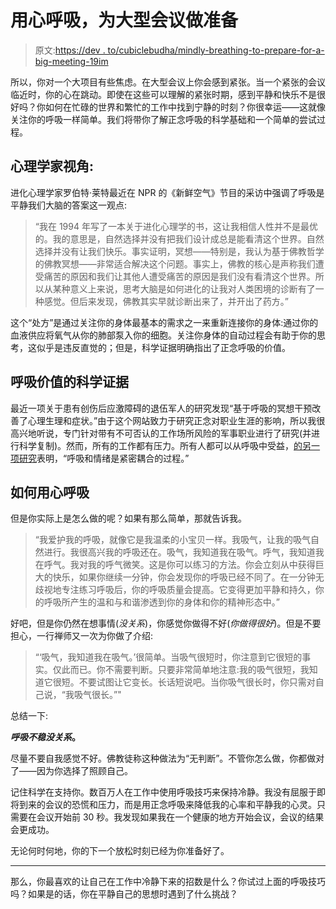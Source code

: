 # 用心呼吸，为大型会议做准备

> 原文:[https://dev . to/cubiclebudha/mindly-breathing-to-prepare-for-a-big-meeting-19im](https://dev.to/cubiclebuddha/mindfully-breathing-to-prepare-for-a-big-meeting-19im)

所以，你对一个大项目有些焦虑。在大型会议上你会感到紧张。当一个紧张的会议临近时，你的心在跳动。即使在这些可以理解的紧张时期，感到平静和快乐不是很好吗？你如何在忙碌的世界和繁忙的工作中找到宁静的时刻？你很幸运——这就像关注你的呼吸一样简单。我们将带你了解正念呼吸的科学基础和一个简单的尝试过程。

## [](#the-psychologist-perspective)心理学家视角:

进化心理学家罗伯特·莱特最近在 NPR 的《新鲜空气》节目的采访中强调了呼吸是平静我们大脑的答案这一观点:

> “我在 1994 年写了一本关于进化心理学的书，这让我相信人性并不是最优的。我的意思是，自然选择并没有把我们设计成总是能看清这个世界。自然选择并没有让我们快乐。事实证明，冥想——特别是，我认为基于佛教哲学的佛教冥想——非常适合解决这个问题。事实上，佛教的核心是声称我们遭受痛苦的原因和我们让其他人遭受痛苦的原因是我们没有看清这个世界。所以从某种意义上来说，思考大脑是如何进化的让我对人类困境的诊断有了一种感觉。但后来发现，佛教其实早就诊断出来了，并开出了药方。”

这个“处方”是通过关注你的身体最基本的需求之一来重新连接你的身体:通过你的血液供应将氧气从你的肺部泵入你的细胞。关注你身体的自动过程会有助于你的思考，这似乎是违反直觉的；但是，科学证据明确指出了正念呼吸的价值。

## [](#scientific-evidence-of-the-value-of-breathing)呼吸价值的科学证据

最近一项关于患有创伤后应激障碍的退伍军人的研究发现“基于呼吸的冥想干预改善了心理生理和症状。”由于这个网站致力于研究正念对职业生涯的影响，所以我很高兴地听说，专门针对带有不可否认的工作场所风险的军事职业进行了研究(并进行科学复制)。然而，所有的工作都有压力。所有人都可以从呼吸中受益，[的另一项研究](https://www.tandfonline.com/doi/abs/10.1080/02699930143000392)表明，“呼吸和情绪是紧密耦合的过程。”

## [](#how-to-breath-mindfully)如何用心呼吸

但是你实际上是怎么做的呢？如果有那么简单，那就告诉我。

> “我爱护我的呼吸，就像它是我温柔的小宝贝一样。我吸气，让我的吸气自然进行。我很高兴我的呼吸还在。吸气，我知道我在吸气。呼气，我知道我在呼气。我对我的呼气微笑。这是你可以练习的方法。你会立刻从中获得巨大的快乐，如果你继续一分钟，你会发现你的呼吸已经不同了。在一分钟无歧视地专注练习呼吸后，你的呼吸质量会提高。它变得更加平静和持久，你的呼吸所产生的温和与和谐渗透到你的身体和你的精神形态中。”

好吧，但是你仍然在想事情(*没关系*)，你感觉你做得不好(*你做得很好*)。但是不要担心，一行禅师又一次为你做了介绍:

> “‘吸气，我知道我在吸气。’很简单。当吸气很短时，你注意到它很短的事实。仅此而已。你不需要判断。只要非常简单地注意:我的吸气很短，我知道它很短。不要试图让它变长。长话短说吧。当你吸气很长时，你只需对自己说，“我吸气很长。”"

总结一下:

***呼吸不稳没关系*。**

尽量不要自我感觉不好。佛教徒称这种做法为“无判断”。不管你怎么做，你都做对了——因为你选择了照顾自己。

记住科学在支持你。数百万人在工作中使用呼吸技巧来保持冷静。我没有屈服于即将到来的会议的恐慌和压力，而是用正念呼吸来降低我的心率和平静我的心灵。只需要在会议开始前 30 秒。我发现如果我在一个健康的地方开始会议，会议的结果会更成功。

无论何时何地，你的下一个放松时刻已经为你准备好了。

* * *

那么，你最喜欢的让自己在工作中冷静下来的招数是什么？你试过上面的呼吸技巧吗？如果是的话，你在平静自己的思想时遇到了什么挑战？